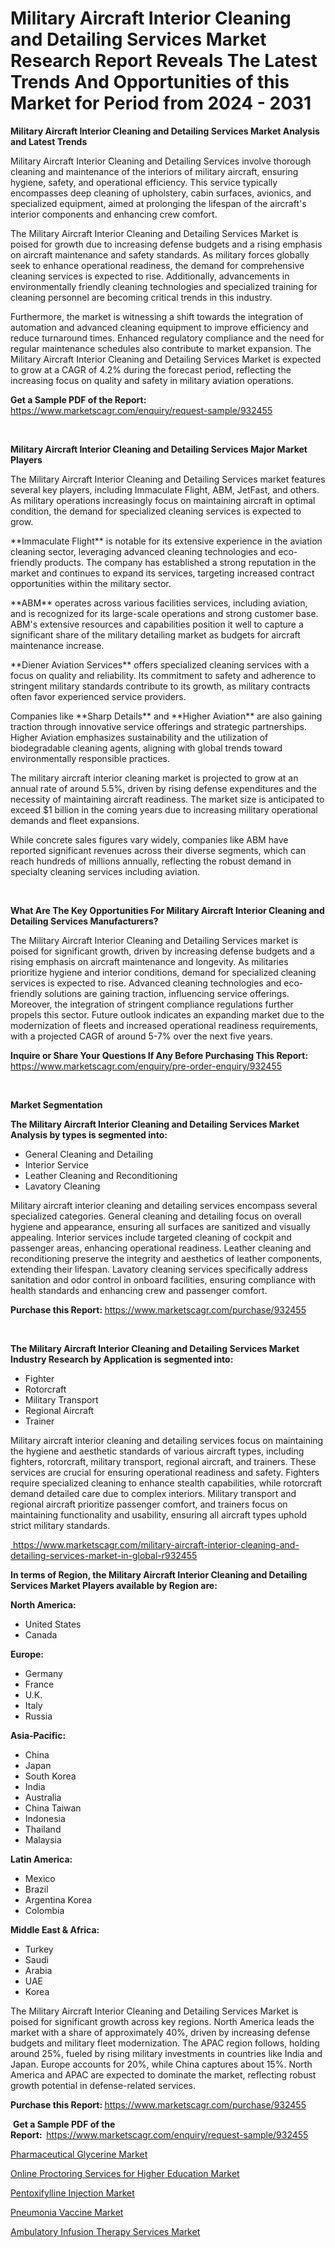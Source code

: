 <p><h1>Military Aircraft Interior Cleaning and Detailing Services Market Research Report Reveals The Latest Trends And Opportunities of this Market for Period from 2024 - 2031</h1></p><p><strong>Military Aircraft Interior Cleaning and Detailing Services Market Analysis and Latest Trends</strong></p>
<p><p>Military Aircraft Interior Cleaning and Detailing Services involve thorough cleaning and maintenance of the interiors of military aircraft, ensuring hygiene, safety, and operational efficiency. This service typically encompasses deep cleaning of upholstery, cabin surfaces, avionics, and specialized equipment, aimed at prolonging the lifespan of the aircraft's interior components and enhancing crew comfort.</p><p>The Military Aircraft Interior Cleaning and Detailing Services Market is poised for growth due to increasing defense budgets and a rising emphasis on aircraft maintenance and safety standards. As military forces globally seek to enhance operational readiness, the demand for comprehensive cleaning services is expected to rise. Additionally, advancements in environmentally friendly cleaning technologies and specialized training for cleaning personnel are becoming critical trends in this industry.</p><p>Furthermore, the market is witnessing a shift towards the integration of automation and advanced cleaning equipment to improve efficiency and reduce turnaround times. Enhanced regulatory compliance and the need for regular maintenance schedules also contribute to market expansion. The Military Aircraft Interior Cleaning and Detailing Services Market is expected to grow at a CAGR of 4.2% during the forecast period, reflecting the increasing focus on quality and safety in military aviation operations.</p></p>
<p><strong>Get a Sample PDF of the Report:&nbsp;</strong> <a href="https://www.marketscagr.com/enquiry/request-sample/932455?utm_campaign=1278&utm_medium=2&utm_source=Github&utm_content=ia&utm_term=02102024&utm_id=military-aircraft-interior-cleaning-and-detailing-services">https://www.marketscagr.com/enquiry/request-sample/932455</a></p>
<p>&nbsp;</p>
<p><strong>Military Aircraft Interior Cleaning and Detailing Services Major Market Players</strong></p>
<p><p>The Military Aircraft Interior Cleaning and Detailing Services market features several key players, including Immaculate Flight, ABM, JetFast, and others. As military operations increasingly focus on maintaining aircraft in optimal condition, the demand for specialized cleaning services is expected to grow.</p><p>**Immaculate Flight** is notable for its extensive experience in the aviation cleaning sector, leveraging advanced cleaning technologies and eco-friendly products. The company has established a strong reputation in the market and continues to expand its services, targeting increased contract opportunities within the military sector. </p><p>**ABM** operates across various facilities services, including aviation, and is recognized for its large-scale operations and strong customer base. ABM's extensive resources and capabilities position it well to capture a significant share of the military detailing market as budgets for aircraft maintenance increase.</p><p>**Diener Aviation Services** offers specialized cleaning services with a focus on quality and reliability. Its commitment to safety and adherence to stringent military standards contribute to its growth, as military contracts often favor experienced service providers.</p><p>Companies like **Sharp Details** and **Higher Aviation** are also gaining traction through innovative service offerings and strategic partnerships. Higher Aviation emphasizes sustainability and the utilization of biodegradable cleaning agents, aligning with global trends toward environmentally responsible practices.</p><p>The military aircraft interior cleaning market is projected to grow at an annual rate of around 5.5%, driven by rising defense expenditures and the necessity of maintaining aircraft readiness. The market size is anticipated to exceed $1 billion in the coming years due to increasing military operational demands and fleet expansions.</p><p>While concrete sales figures vary widely, companies like ABM have reported significant revenues across their diverse segments, which can reach hundreds of millions annually, reflecting the robust demand in specialty cleaning services including aviation.</p></p>
<p>&nbsp;</p>
<p><strong>What Are The Key Opportunities For Military Aircraft Interior Cleaning and Detailing Services Manufacturers?</strong></p>
<p><p>The Military Aircraft Interior Cleaning and Detailing Services market is poised for significant growth, driven by increasing defense budgets and a rising emphasis on aircraft maintenance and longevity. As militaries prioritize hygiene and interior conditions, demand for specialized cleaning services is expected to rise. Advanced cleaning technologies and eco-friendly solutions are gaining traction, influencing service offerings. Moreover, the integration of stringent compliance regulations further propels this sector. Future outlook indicates an expanding market due to the modernization of fleets and increased operational readiness requirements, with a projected CAGR of around 5-7% over the next five years.</p></p>
<p><strong>Inquire or Share Your Questions If Any Before Purchasing This Report:</strong> <a href="https://www.marketscagr.com/enquiry/pre-order-enquiry/932455?utm_campaign=1278&utm_medium=2&utm_source=Github&utm_content=ia&utm_term=02102024&utm_id=military-aircraft-interior-cleaning-and-detailing-services">https://www.marketscagr.com/enquiry/pre-order-enquiry/932455</a></p>
<p>&nbsp;</p>
<p><strong>Market Segmentation</strong></p>
<p><strong>The Military Aircraft Interior Cleaning and Detailing Services Market Analysis by types is segmented into:</strong></p>
<p><ul><li>General Cleaning and Detailing</li><li>Interior Service</li><li>Leather Cleaning and Reconditioning</li><li>Lavatory Cleaning</li></ul></p>
<p><p>Military aircraft interior cleaning and detailing services encompass several specialized categories. General cleaning and detailing focus on overall hygiene and appearance, ensuring all surfaces are sanitized and visually appealing. Interior services include targeted cleaning of cockpit and passenger areas, enhancing operational readiness. Leather cleaning and reconditioning preserve the integrity and aesthetics of leather components, extending their lifespan. Lavatory cleaning services specifically address sanitation and odor control in onboard facilities, ensuring compliance with health standards and enhancing crew and passenger comfort.</p></p>
<p><strong>Purchase this Report:&nbsp;</strong><a href="https://www.marketscagr.com/purchase/932455?utm_campaign=1278&utm_medium=2&utm_source=Github&utm_content=ia&utm_term=02102024&utm_id=military-aircraft-interior-cleaning-and-detailing-services">https://www.marketscagr.com/purchase/932455</a></p>
<p>&nbsp;</p>
<p><strong>The Military Aircraft Interior Cleaning and Detailing Services Market Industry Research by Application is segmented into:</strong></p>
<p><ul><li>Fighter</li><li>Rotorcraft</li><li>Military Transport</li><li>Regional Aircraft</li><li>Trainer</li></ul></p>
<p><p>Military aircraft interior cleaning and detailing services focus on maintaining the hygiene and aesthetic standards of various aircraft types, including fighters, rotorcraft, military transport, regional aircraft, and trainers. These services are crucial for ensuring operational readiness and safety. Fighters require specialized cleaning to enhance stealth capabilities, while rotorcraft demand detailed care due to complex interiors. Military transport and regional aircraft prioritize passenger comfort, and trainers focus on maintaining functionality and usability, ensuring all aircraft types uphold strict military standards.</p></p>
<p><a href="https://www.marketscagr.com/military-aircraft-interior-cleaning-and-detailing-services-market-in-global-r932455?utm_campaign=1278&utm_medium=2&utm_source=Github&utm_content=ia&utm_term=02102024&utm_id=military-aircraft-interior-cleaning-and-detailing-services">&nbsp;https://www.marketscagr.com/military-aircraft-interior-cleaning-and-detailing-services-market-in-global-r932455</a></p>
<p><strong>In terms of Region, the Military Aircraft Interior Cleaning and Detailing Services Market Players available by Region are:</strong></p>
<p>
    <p> <strong> North America: </strong>
        <ul>
            <li>United States</li>
            <li>Canada</li>
        </ul>
        </p> 
    <p> <strong> Europe: </strong>
        <ul>
            <li>Germany</li>
            <li>France</li>
            <li>U.K.</li>
            <li>Italy</li>
            <li>Russia</li>
        </ul>
        </p> 
    <p> <strong> Asia-Pacific: </strong>
        <ul>
            <li>China</li>
            <li>Japan</li>
            <li>South Korea</li>
            <li>India</li>
            <li>Australia</li>
            <li>China Taiwan</li>
            <li>Indonesia</li>
            <li>Thailand</li>
            <li>Malaysia</li>
        </ul>
        </p> 
    <p> <strong> Latin America: </strong>
        <ul>
            <li>Mexico</li>
            <li>Brazil</li>
            <li>Argentina Korea</li>
            <li>Colombia</li>
        </ul>
        </p> 
    <p> <strong> Middle East & Africa: </strong>
        <ul>
            <li>Turkey</li>
            <li>Saudi</li>
            <li>Arabia</li>
            <li>UAE</li>
            <li>Korea</li>
        </ul>
    </p>
    </p>
<p><p>The Military Aircraft Interior Cleaning and Detailing Services Market is poised for significant growth across key regions. North America leads the market with a share of approximately 40%, driven by increasing defense budgets and military fleet modernization. The APAC region follows, holding around 25%, fueled by rising military investments in countries like India and Japan. Europe accounts for 20%, while China captures about 15%. North America and APAC are expected to dominate the market, reflecting robust growth potential in defense-related services.</p></p>
<p><strong>Purchase this Report: </strong><a href="https://www.marketscagr.com/purchase/932455?utm_campaign=1278&utm_medium=2&utm_source=Github&utm_content=ia&utm_term=02102024&utm_id=military-aircraft-interior-cleaning-and-detailing-services">https://www.marketscagr.com/purchase/932455</a></p>
<p>&nbsp;<strong>Get a Sample PDF of the Report:&nbsp;&nbsp;</strong><a href="https://www.marketscagr.com/enquiry/request-sample/932455?utm_campaign=1278&utm_medium=2&utm_source=Github&utm_content=ia&utm_term=02102024&utm_id=military-aircraft-interior-cleaning-and-detailing-services">https://www.marketscagr.com/enquiry/request-sample/932455</a></p>
<p><strong></strong></p>
<p><p><a href="https://www.linkedin.com/pulse/global-pharmaceutical-glycerine-market-projected-grow-cagr-104-gg68e?utm_campaign=1278&utm_medium=2&utm_source=Github&utm_content=ia&utm_term=02102024&utm_id=military-aircraft-interior-cleaning-and-detailing-services">Pharmaceutical Glycerine Market</a></p><p><a href="https://issuu.com/reportprime-2/docs/online-proctoring-services-for-high_63dd54a5eb3f58?utm_campaign=1278&utm_medium=2&utm_source=Github&utm_content=ia&utm_term=02102024&utm_id=military-aircraft-interior-cleaning-and-detailing-services">Online Proctoring Services for Higher Education Market</a></p><p><a href="https://www.linkedin.com/pulse/strategic-forecast-pentoxifylline-injection-market-growth-6mske?utm_campaign=1278&utm_medium=2&utm_source=Github&utm_content=ia&utm_term=02102024&utm_id=military-aircraft-interior-cleaning-and-detailing-services">Pentoxifylline Injection Market</a></p><p><a href="https://www.linkedin.com/pulse/pneumonia-vaccine-market-evolution-global-trends-regional-dynamics-bvase?utm_campaign=1278&utm_medium=2&utm_source=Github&utm_content=ia&utm_term=02102024&utm_id=military-aircraft-interior-cleaning-and-detailing-services">Pneumonia Vaccine Market</a></p><p><a href="https://issuu.com/reportprime-2/docs/ambulatory-infusion-therapy-service_a33256119e27f6?utm_campaign=1278&utm_medium=2&utm_source=Github&utm_content=ia&utm_term=02102024&utm_id=military-aircraft-interior-cleaning-and-detailing-services">Ambulatory Infusion Therapy Services Market</a></p></p>